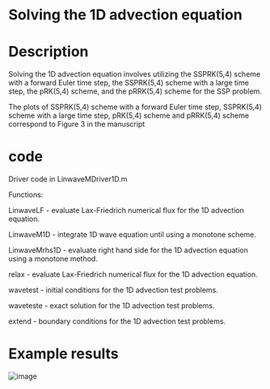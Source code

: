 # Solving the 1D advection equation

# Description
Solving the 1D advection equation involves utilizing the SSPRK(5,4) scheme with a forward Euler time step, the SSPRK(5,4) scheme with a large time step, the pRK(5,4) scheme, and the pRRK(5,4) scheme for the SSP problem.

The plots of SSPRK(5,4) scheme with a forward Euler time step, SSPRK(5,4) scheme with a large time step, pRK(5,4) scheme and pRRK(5,4) scheme correspond to Figure 3 in the manuscript

# code
Driver code in LinwaveMDriver1D.m

Functions:

LinwaveLF - evaluate Lax-Friedrich numerical flux for the 1D advection equation.

LinwaveM1D - integrate 1D wave equation until using a monotone scheme.

LinwaveMrhs1D - evaluate right hand side for the 1D advection equation using a monotone method.

relax - evaluate Lax-Friedrich numerical flux for the 1D advection equation.

wavetest - initial conditions for the 1D advection test problems.

waveteste - exact solution for the 1D advection test problems.

extend - boundary conditions for the 1D advection test problems.

# Example results

![image](https://github.com/liulelenudt/LTS-for-scalar-conservation-laws/assets/148626828/53bbbd3a-5e99-45a6-86d3-cd8630ecedc5)

